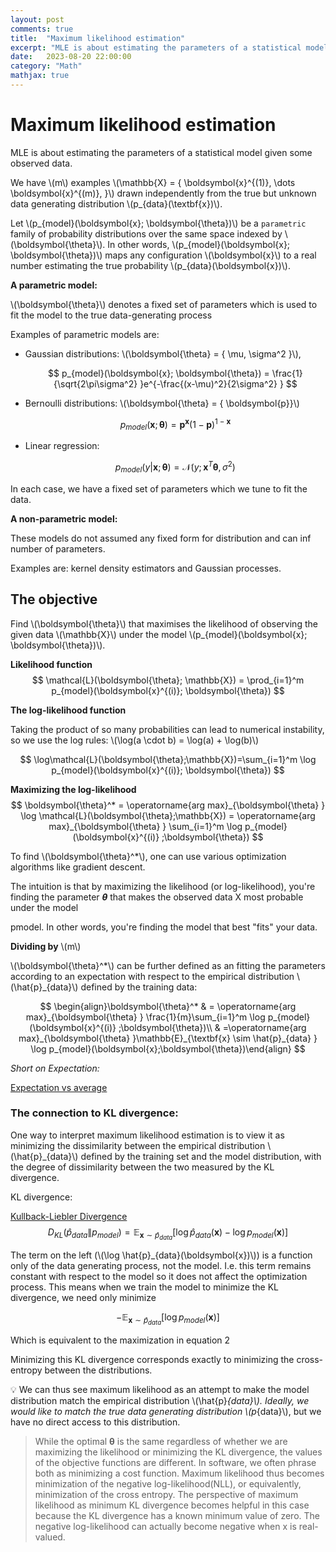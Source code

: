 ```yaml
---
layout: post
comments: true
title:  "Maximum likelihood estimation"
excerpt: "MLE is about estimating the parameters of a statistical model given some observed data."
date:   2023-08-20 22:00:00
category: "Math"
mathjax: true
---
```


# Maximum likelihood estimation

MLE is about estimating the parameters of a statistical model given some observed data.

We have \\(m\\) examples \\(\mathbb{X} = \{ \boldsymbol{x}^{(1)}, \dots \boldsymbol{x}^{(m)}, \}\\) drawn independently from the true but unknown data generating distribution \\(p_{data}(\textbf{x})\\).

Let \\(p_{model}(\boldsymbol{x}; \boldsymbol{\theta})\\) be a `parametric` family of probability distributions over the same space indexed by \\(\boldsymbol{\theta}\\).  In other words, \\(p_{model}(\boldsymbol{x}; \boldsymbol{\theta})\\) maps any configuration \\(\boldsymbol{x}\\) to a real number estimating the true probability \\(p_{data}(\boldsymbol{x})\\).

**A parametric model:**

\\(\boldsymbol{\theta}\\) denotes a fixed set of parameters which is used to fit the model to the true data-generating process

Examples of parametric models are: 

- Gaussian distributions: \\(\boldsymbol{\theta} = \{ \mu, \sigma^2 \}\\),

	$$
	p_{model}(\boldsymbol{x}; \boldsymbol{\theta}) = \frac{1}{\sqrt{2\pi\sigma^2} }e^{-\frac{(x-\mu)^2}{2\sigma^2} }
	$$

- Bernoulli distributions: \\(\boldsymbol{\theta} = \{ \boldsymbol{p}\}\\)

	$$
	p_{model}(\boldsymbol{x}; \boldsymbol{\theta}) = \boldsymbol{p}^{\boldsymbol{x} }(1-\boldsymbol{p})^{1-\boldsymbol{x} }
	$$

- Linear regression:

	$$
	p_{model}(y|\textbf{x}; \boldsymbol{\theta}) = \mathcal{N}(y; \textbf{x}^T\boldsymbol{\theta},\sigma^2)
	$$

In each case, we have a fixed set of parameters which we tune to fit the data.

**A non-parametric model:**

These models do not assumed any fixed form for distribution and can inf number of parameters.

Examples are: kernel density estimators and Gaussian processes.

## The objective

Find \\(\boldsymbol{\theta}\\) that maximises the likelihood of observing the given data \\(\mathbb{X}\\) under the model \\(p_{model}(\boldsymbol{x}; \boldsymbol{\theta})\\). 

**Likelihood function**
$$
\mathcal{L}(\boldsymbol{\theta}; \mathbb{X}) = \prod_{i=1}^m p_{model}(\boldsymbol{x}^{(i)}; \boldsymbol{\theta})
$$

**The log-likelihood function**

Taking the product of so many probabilities can lead to numerical instability, so we use the log rules: \\(\log(a \cdot b) = \log(a) + \log(b)\\)

$$
\log\mathcal{L}(\boldsymbol{\theta};\mathbb{X})=\sum_{i=1}^m \log p_{model}(\boldsymbol{x}^{(i)}; \boldsymbol{\theta})
$$

**Maximizing the log-likelihood**
$$
\boldsymbol{\theta}^* = \operatorname{arg max}_{\boldsymbol{\theta} } \log \mathcal{L}(\boldsymbol{\theta};\mathbb{X}) = \operatorname{arg max}_{\boldsymbol{\theta} } \sum_{i=1}^m \log p_{model}(\boldsymbol{x}^{(i)} ;\boldsymbol{\theta})
$$

To find \\(\boldsymbol{\theta}^*\\), one can use various optimization algorithms like gradient descent.

The intuition is that by maximizing the likelihood (or log-likelihood), you're finding the parameter ***θ*** that makes the observed data X most probable under the model

pmodel. In other words, you're finding the model that best "fits" your data.

**Dividing by** \\(m\\)

 \\(\boldsymbol{\theta}^*\\) can be further defined as an fitting the parameters according to an expectation with respect to the empirical distribution \\(\hat{p}_{data}\\) defined by the training data:

$$
\begin{align}\boldsymbol{\theta}^* & = \operatorname{arg max}_{\boldsymbol{\theta} } \frac{1}{m}\sum_{i=1}^m \log p_{model}(\boldsymbol{x}^{(i)} ;\boldsymbol{\theta})\\ & =\operatorname{arg max}_{\boldsymbol{\theta} }\mathbb{E}_{\textbf{x} \sim \hat{p}_{data} } \log p_{model}(\boldsymbol{x};\boldsymbol{\theta})\end{align}
$$

*Short on Expectation:* 

[Expectation vs average](expectation_vs_avg.md)

### The connection to KL divergence:

One way to interpret maximum likelihood estimation is to view it as minimizing the dissimilarity between the empirical distribution \\(\hat{p}_{data}\\) defined by the training set and the model distribution, with the degree of dissimilarity between the two measured by the KL divergence.

KL divergence:

[Kullback-Liebler Divergence](kl_divergence.md)
$$
D_{KL}(\hat{p}_{data} \| p_{model})=\mathbb{E}_{\textbf{x} \sim \hat{p}_{data} } \left[\log \hat{p}_{data}(\boldsymbol{x}) - \log p_{model}(\boldsymbol{x})\right]
$$

The term on the left (\\(\log \hat{p}_{data}(\boldsymbol{x})\\)) is a function only of the data generating process, not the model. I.e. this term remains constant with respect to the model so it does not affect the optimization process. This means when we train the model to minimize the KL divergence, we need only minimize

$$
-\mathbb{E}_{\textbf{x} \sim \hat{p}_{data} }[\log p_{model}(\boldsymbol{x})]
$$

Which is equivalent to the maximization in equation 2 

Minimizing this KL divergence corresponds exactly to minimizing the cross- entropy between the distributions.


💡 We can thus see maximum likelihood as an attempt to make the model distribution match the empirical distribution \\(\hat{p}_{data}\\). Ideally, we would like to match the true data generating distribution \\(p_{data}\\), but we have no direct access to this distribution.



> While the optimal **θ** is the same regardless of whether we are maximizing the likelihood or minimizing the KL divergence, the values of the objective functions are different. In software, we often phrase both as minimizing a cost function. Maximum likelihood thus becomes minimization of the negative log-likelihood(NLL), or equivalently, minimization of the cross entropy. The perspective of maximum likelihood as minimum KL divergence becomes helpful in this case because the KL divergence has a known minimum value of zero. The negative log-likelihood can actually become negative when x is real-valued.